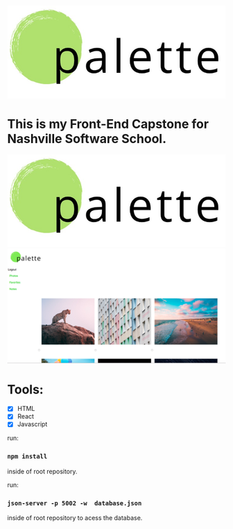 ![](src/PaletteLogo.jpg)

# This is my Front-End Capstone for Nashville Software School.

![](src/PaletteLogo.jpg)
![Screenshot](src/screenshot.png)

# Tools:

- [x] HTML 
- [x] React
- [x] Javascript 

run:
### `npm install`
inside of root repository.

run:
### `json-server -p 5002 -w  database.json`
inside of root repository to acess the database.